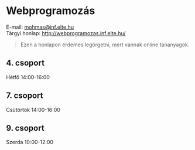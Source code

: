 # Webprogramozás

E-mail: mohmas@inf.elte.hu  
Tárgyi honlap: http://webprogramozas.inf.elte.hu/  
> Ezen a honlapon érdemes legörgetni, mert vannak online tananyagok.  

<h2>4. csoport</h2>
Hétfő 14:00-16:00

<h2>7. csoport</h2>
Csütörtök 14:00-16:00

<h2>9. csoport</h2>
Szerda 10:00-12:00